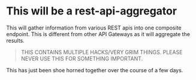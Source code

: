 # This will be a rest-api-aggregator

This will gather information from various REST apis into one composite endpoint. This is different from other API Gateways as it will aggregate the results.

> THIS CONTAINS MULTIPLE HACKS/VERY GRIM THINGS. PLEASE NEVER USE THIS FOR SOMETHING IMPORTANT.

This has just been shoe horned together over the course of a few days.
